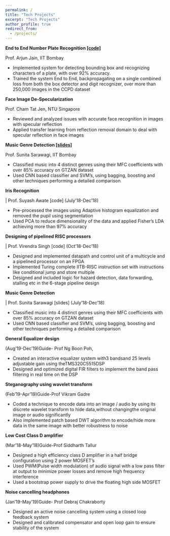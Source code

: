 ```yaml
---
permalink: /
title: "Tech Projects"
excerpt: "Tech Projects"
author_profile: true
redirect_from:
  - /projects/
---
```



**End to End Number Plate Recognition [[code]](https://github.com/ShubAn1901/License-Plate-Recognition)**

 Prof. Arjun Jain, IIT Bombay
- Implemented system for detecting bounding box and recognizing characters of a plate, with over 92% accuracy.
- Trained the system End to End, backpropagating on a single combined loss from both the box detector and digit
recognizer, over more than 250,000 images in the CCPD dataset

**Face Image De-Specularization**

 Prof. Cham Tat Jen, NTU Singapore
- Reviewed and analyzed issues with accurate face recognition in images with specular reflection
- Applied transfer learning from reflection removal domain to deal with specular reflection in face images

**Music Genre Detection [[slides]](https://shubhangb97.github.io/files/Music_Genre_Report.pdf)**

 Prof. Sunita Sarawagi, IIT Bombay
- Classified music into 4 distinct genres using their MFC coefficients with over 85% accuracy on GTZAN dataset
- Used CNN based classifier and SVM’s, using bagging, boosting and other techniques performing a detailed comparison

**Iris Recognition**

 | Prof. Suyash Awate [code] (July’18-Dec’18)
- Pre-processed the images using Adaptive histogram equalization and removed the pupil using segmentation
- Used PCA to reduce dimensionality of the data and applied Fisher’s LDA achieving more than 97% accuracy

**Designing of pipelined RISC processors**

 | Prof. Virendra Singh [code] (Oct’18-Dec’18)
- Designed and implemented datapath and control unit of a multicycle and a pipelined processor on an FPGA
- Implemented Turing complete IITB-RISC instruction set with instructions like conditional jump and store multiple
- Designed and included logic for hazard detection, data forwarding, stalling etc in the 6-stage pipeline design

**Music Genre Detection**

 | Prof. Sunita Sarawagi [slides] (July’18-Dec’18)
- Classified music into 4 distinct genres using their MFC coefficients with over 85% accuracy on GTZAN dataset
- Used CNN based classifier and SVM’s, using bagging, boosting and other techniques performing a detailed comparison

**General Equalizer design**

(Aug’19-Dec’19)Guide- Prof Ng Boon Poh,
- Created an interactive equalizer system with3 bandsand 25 levels adjustable gain using theTMS320C5515DSP
- Designed and optimized digital FIR filters to implement the band pass filtering in real time on the DSP

**Steganography using wavelet transform**

(Feb’19-Apr’19)Guide-Prof Vikram Gadre
- Coded a technique to encode data into an image / audio by using its discrete wavelet transform to hide data,without changingthe original image or audio significantly
- Also implemented patch based DWT algorithm to encode/hide more data in the same image with better robustness to noise

**Low Cost Class D amplifier**

(Mar’18-May’18)Guide-Prof Siddharth Tallur
- Designed a high efficiency class D amplifier in a half bridge configuration using 2 power MOSFET’s
- Used PWM(Pulse width modulation) of audio signal with a low pass filter at output to minimize power losses and remove high frequency interference
- Used a bootstrap power supply to drive the floating high side MOSFET


**Noise cancelling headphones**

(Jan’19-May’19)Guide- Prof Debraj Chakraborty
- Designed an active noise cancelling system using a closed loop feedback system
- Designed and calibrated compensator and open loop gain to ensure stability of the system
